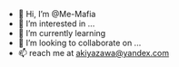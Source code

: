 - 👋 Hi, I’m @Me-Mafia
- 👀 I’m interested in ...
- 🌱 I’m currently learning 
- 💞️ I’m looking to collaborate on ...
- 📫 reach me at akiyazawa@yandex.com
<!---
Me-Mafia/Me-Mafia is a ✨ special ✨ repository because its `README.md` (this file) appears on your GitHub profile.
You can click the Preview link to take a look at your changes.
--->
